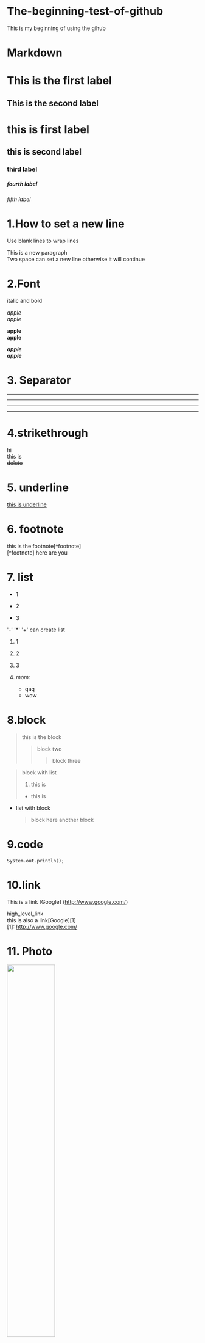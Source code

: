 # The-beginning-test-of-github
This is my beginning of using the gihub

# Markdown

This is the first label
=========
This is the second label
---
# this is first label
## this is second label
### third label
##### fourth label
###### fifth label

# 1.How to set a new line
Use blank lines to wrap lines   

This is a new paragraph  
Two space can set a new line
otherwise it will continue

# 2.Font
italic and bold  

*apple*  
_apple_  

**apple**  
__apple__ 

***apple***   
___apple___  

# 3. Separator
****************
* * * * 
----------------------
- - - - -

# 4.strikethrough
hi  
this is  
~~delete~~

# 5. underline
<u>this is underline</u>

# 6. footnote
this is the footnote[^footnote]  
[^footnote] here are you

# 7. list

* 1
- 2
+ 3

'-' '*'  '+' can create list

1. 1
2. 2
3. 3

1. *mom*:
    - qaq
    * wow

# 8.block
> this is the block
>> block two 
>>> block three

>block with list
>1. this is 
>* this is 

* list with block
    >block here
    >another block

# 9.code
```
System.out.println();
```

# 10.link
This is a link [Google] (http://www.google.com/)  

high_level_link  
this is also a link[Google][1]  
[1]: http://www.google.com/

# 11. Photo

<img src="http://static.runoob.com/images/runoob-logo.png" width="50%">

![RUNOOB 图标](http://static.runoob.com/images/runoob-logo.png)

two way to post a photo

# 12.table

|  表头   | 表头  |
|  ----  | ----  |
| 单元格  | 单元格 |
| 单元格  | 单元格 |

| 左对齐 | 右对齐 | 居中对齐 |
| :-----| ----: | :----: |
| 单元格 | 单元格 | 单元格 |
| 单元格 | 单元格 | 单元格 |

# 13. equation

$$
\begin{Bmatrix}
   a & b \\
   c & d
\end{Bmatrix}
$$
$$
\begin{CD}
   A @>a>> B \\
@VbVV @AAcA \\
   C @= D
\end{CD}
$$
